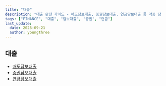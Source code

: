 ```yaml
---
title: "대출"
description: "대출 완전 가이드 - 매도담보대출, 증권담보대출, 연금담보대출 등 각종 담보대출 상품의 특징, 금리, 한도, 주의사항 총정리"
tags: ["FINANCE", "대출", "담보대출", "증권", "연금"]
last_update:
  date: 2025-09-21
  author: youngthree
---
```


## 대출

- [매도담보대출](./매도담보대출/매도담보대출.md)
- [증권담보대출](./증권담보대출/증권담보대출.md)
- [연금담보대출](./연금담보대출/연금담보대출.md)
